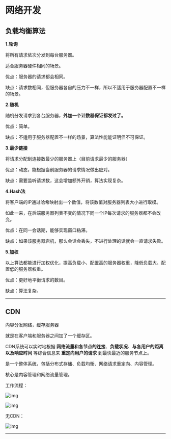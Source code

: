 # 网络开发

## 负载均衡算法

**1.轮询**

将所有请求依次分发到每台服务器。

适合服务器硬件相同的场景。

优点：服务器的请求都会相同。

缺点：请求数相同，但服务器各自的压力不一样，所以不适用于服务器配置不一样的场景。

**2.随机**

随机分发请求到各台服务器，**外加一个计数器保证都发过了。**

优点：简单。

缺点：不适用于服务器配置不一样的场景，算法性能能证明但不可保证。

**3.最少链接**

将请求分配到连接数最少的服务器上（目前请求最少的服务器）

优点：动态，能根据当前服务器的请求情况做出应对。

缺点：需要监听请求数，这会增加额外开销，算法实现复杂。

**4.Hash法**

将客户端的IP通过哈希映射出一个数值，将该数值对服务器列表大小进行取模。

如此一来，在后端服务器列表不变的情况下同一个IP每次请求的服务器都不会改变。

优点：在同一会话期，能够实现窗口粘滞。

缺点：如果该服务器宕机，那么会话会丢失，不进行处理的话就会一直请求失败。

**5.加权**

以上算法都能进行加权优化，提高负载小、配置高的服务器权重，降低负载大、配置低的服务器权重。

优点：更好地平衡请求的数目。

缺点：算法复杂。

------

## CDN

内容分发网络，缓存服务器

就是在客户端和服务器之间加了一个缓存区。

CDN系统可以实时地根据 **网络流量和各节点的连接**、**负载状况**、**与各用户的距离以及响应时间** 等综合信息来 **重定向用户的请求** 到最快最近的服务节点上。

是一个整体系统，包括分布式存储、负载均衡、网络请求重定向、内容管理。

核心是内容管理和网络流量管理。

工作流程：

![img](https://pic1.zhimg.com/50/79c1abc468349073fb433d0949423717_hd.jpg)

![img](https://pic2.zhimg.com/50/049b124feb55100ff2f147b768ad4c8b_hd.jpg)

无CDN：

![img](https://pic4.zhimg.com/80/f9708de32d641358e47edc96307775d5_hd.jpg)

------


